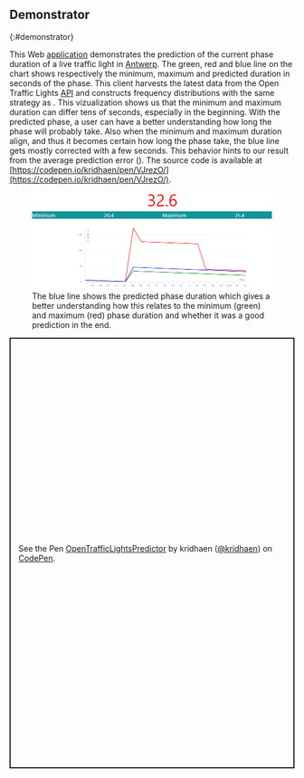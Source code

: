 ## Demonstrator
{:#demonstrator}

This Web [application](https://codepen.io/kridhaen/pen/VJrezO/) demonstrates the prediction of the current phase duration of a live traffic light in [Antwerp](https://www.openstreetmap.org/#map=19/51.21205/4.39717). The green, red and blue line on the chart shows respectively the minimum, maximum and predicted duration in seconds of the phase. 
This client harvests the latest data from the Open Traffic Lights [API](https://lodi.ilabt.imec.be/observer/rawdata/latest) and constructs frequency distributions with the same strategy as [](#results).
This vizualization shows us that the minimum and maximum duration can differ tens of seconds, especially in the beginning. With the predicted phase, a user can have a better understanding how long the phase will probably take.
Also when the minimum and maximum duration align, and thus it becomes certain how long the phase take, the blue line gets mostly corrected with a few seconds. This behavior hints to our result from the average prediction error ([](#mae-prediction)).
The source code is available at [https://codepen.io/kridhaen/pen/VJrezO/](https://codepen.io/kridhaen/pen/VJrezO/).

<figure id="codepen">
<center>
<img src="img/demo-2.png">
</center>
<figcaption markdown="block">
The blue line shows the predicted phase duration which gives a better understanding how this relates to the minimum (green) and maximum (red) phase duration and whether it was a good prediction in the end.
</figcaption>
</figure>

<p class="codepen" data-height="761" data-theme-id="0" data-default-tab="result" data-user="kridhaen" data-slug-hash="VJrezO" style="height: 761px; box-sizing: border-box; display: flex; align-items: center; justify-content: center; border: 2px solid; margin: 1em 0; padding: 1em;" data-pen-title="OpenTrafficLightsPredictor">
  <span>See the Pen <a href="https://codepen.io/kridhaen/pen/VJrezO/">
  OpenTrafficLightsPredictor</a> by kridhaen (<a href="https://codepen.io/kridhaen">@kridhaen</a>)
  on <a href="https://codepen.io">CodePen</a>.</span>
</p>
<script async src="https://static.codepen.io/assets/embed/ei.js"></script>